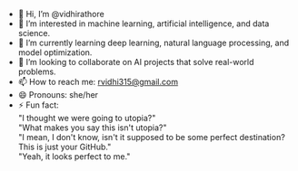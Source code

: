 - 👋 Hi, I’m @vidhirathore  
- 👀 I’m interested in machine learning, artificial intelligence, and data science.  
- 🌱 I’m currently learning deep learning, natural language processing, and model optimization.  
- 💞️ I’m looking to collaborate on AI projects that solve real-world problems.  
- 📫 How to reach me: rvidhi315@gmail.com  
- 😄 Pronouns: she/her  
- ⚡ Fun fact:  
  "I thought we were going to utopia?"  
  "What makes you say this isn't utopia?"  
  "I mean, I don't know, isn't it supposed to be some perfect destination? This is just your GitHub."  
  "Yeah, it looks perfect to me."
